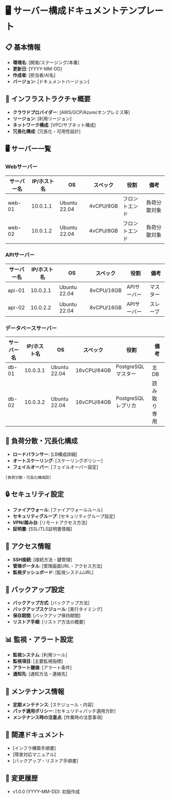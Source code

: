# 🖥️ サーバー構成ドキュメントテンプレート

## 📋 基本情報
- **環境名**: [開発/ステージング/本番]
- **更新日**: [YYYY-MM-DD]
- **作成者**: [担当者/AI名]
- **バージョン**: [ドキュメントバージョン]

## 🏢 インフラストラクチャ概要
- **クラウドプロバイダー**: [AWS/GCP/Azure/オンプレミス等]
- **リージョン**: [利用リージョン]
- **ネットワーク構成**: [VPC/サブネット構成]
- **冗長化構成**: [冗長化・可用性設計]

## 🖥️ サーバー一覧

### Webサーバー
| サーバー名 | IP/ホスト名 | OS | スペック | 役割 | 備考 |
|------------|-------------|-------|----------|------|------|
| web-01     | 10.0.1.1    | Ubuntu 22.04 | 4vCPU/8GB | フロントエンド | 負荷分散対象 |
| web-02     | 10.0.1.2    | Ubuntu 22.04 | 4vCPU/8GB | フロントエンド | 負荷分散対象 |

### APIサーバー
| サーバー名 | IP/ホスト名 | OS | スペック | 役割 | 備考 |
|------------|-------------|-------|----------|------|------|
| api-01     | 10.0.2.1    | Ubuntu 22.04 | 8vCPU/16GB | APIサーバー | マスター |
| api-02     | 10.0.2.2    | Ubuntu 22.04 | 8vCPU/16GB | APIサーバー | スレーブ |

### データベースサーバー
| サーバー名 | IP/ホスト名 | OS | スペック | 役割 | 備考 |
|------------|-------------|-------|----------|------|------|
| db-01      | 10.0.3.1    | Ubuntu 22.04 | 16vCPU/64GB | PostgreSQLマスター | 主DB |
| db-02      | 10.0.3.2    | Ubuntu 22.04 | 16vCPU/64GB | PostgreSQLレプリカ | 読み取り専用 |

## 🔄 負荷分散・冗長化構成
- **ロードバランサー**: [LB構成詳細]
- **オートスケーリング**: [スケーリングポリシー]
- **フェイルオーバー**: [フェイルオーバー設定]

```
[負荷分散・冗長化構成図]
```

## 🔒 セキュリティ設定
- **ファイアウォール**: [ファイアウォールルール]
- **セキュリティグループ**: [セキュリティグループ設定]
- **VPN/踏み台**: [リモートアクセス方法]
- **証明書**: [SSL/TLS証明書情報]

## 🔐 アクセス情報
- **SSH接続**: [接続方法・鍵管理]
- **管理ポータル**: [管理画面URL・アクセス方法]
- **監視ダッシュボード**: [監視システムURL]

## 💾 バックアップ設定
- **バックアップ方式**: [バックアップ方法]
- **バックアップスケジュール**: [実行タイミング]
- **保存期間**: [バックアップ保持期間]
- **リストア手順**: [リストア方法の概要]

## 📊 監視・アラート設定
- **監視システム**: [利用ツール]
- **監視項目**: [主要監視指標]
- **アラート閾値**: [アラート条件]
- **通知先**: [通知方法・連絡先]

## 🔄 メンテナンス情報
- **定期メンテナンス**: [スケジュール・内容]
- **パッチ適用ポリシー**: [セキュリティパッチ適用方針]
- **メンテナンス時の注意点**: [作業時の注意事項]

## 📝 関連ドキュメント
- [インフラ構築手順書]
- [障害対応マニュアル]
- [バックアップ・リストア手順書]

## 📅 変更履歴
- v1.0.0 (YYYY-MM-DD): 初版作成